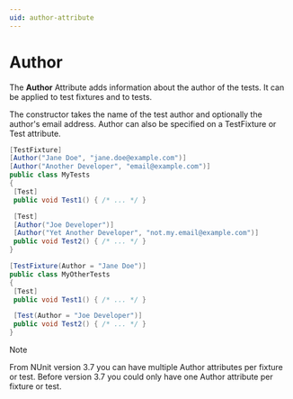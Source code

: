 ```yaml
---
uid: author-attribute
---
```


# Author

The **Author** Attribute adds information about the author of the tests. It can be applied to test fixtures and to tests.

The constructor takes the name of the test author and optionally the author's email address. Author can also be specified on
a TestFixture or Test attribute.

```csharp
[TestFixture]
[Author("Jane Doe", "jane.doe@example.com")]
[Author("Another Developer", "email@example.com")]
public class MyTests
{
 [Test]
 public void Test1() { /* ... */ }

 [Test]
 [Author("Joe Developer")]
 [Author("Yet Another Developer", "not.my.email@example.com")]
 public void Test2() { /* ... */ }
}

[TestFixture(Author = "Jane Doe")]
public class MyOtherTests
{
 [Test]
 public void Test1() { /* ... */ }

 [Test(Author = "Joe Developer")]
 public void Test2() { /* ... */ }
}
```

> [!NOTE]
> From NUnit version 3.7  you can have multiple Author attributes per fixture or test. Before version 3.7 you could only have one Author attribute  per fixture or test.
